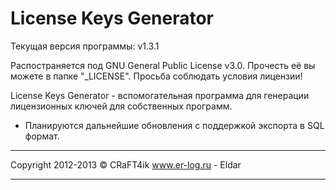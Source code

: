 License Keys Generator
======================

Текущая версия программы: v1.3.1

Распостраняется под GNU General Public License v3.0. Прочесть её вы можете в папке "_LICENSE". Просьба соблюдать условия лицензии!

License Keys Generator - вспомогательная программа для генерации лицензионных ключей для собственных программ.

* Планируются дальнейшие обновления с поддержкой экспорта в SQL формат.

******************************************************
 Copyright 2012-2013 © CRaFT4ik www.er-log.ru - Eldar
******************************************************
